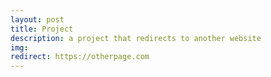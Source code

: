```yaml
---
layout: post
title: Project
description: a project that redirects to another website
img:
redirect: https://otherpage.com
--- 
```


